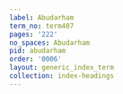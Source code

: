 ```yaml
---
label: Abudarham
term_no: term407
pages: '222'
no_spaces: Abudarham
pid: abudarham
order: '0006'
layout: generic_index_term
collection: index-headings
---
```

